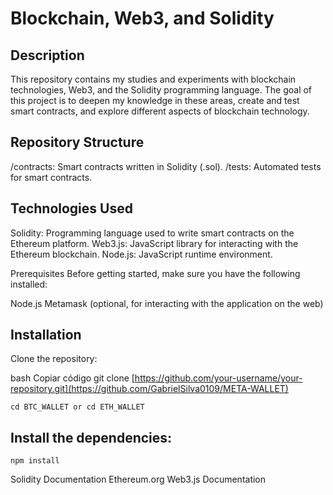 # Blockchain, Web3, and Solidity

## Description
This repository contains my studies and experiments with blockchain technologies, Web3, and the Solidity programming language. The goal of this project is to deepen my knowledge in these areas, create and test smart contracts, and explore different aspects of blockchain technology.

## Repository Structure
/contracts: Smart contracts written in Solidity (.sol).
/tests: Automated tests for smart contracts.

## Technologies Used
Solidity: Programming language used to write smart contracts on the Ethereum platform.
Web3.js: JavaScript library for interacting with the Ethereum blockchain.
Node.js: JavaScript runtime environment.

Prerequisites
Before getting started, make sure you have the following installed:

Node.js
Metamask (optional, for interacting with the application on the web)

## Installation
Clone the repository:

bash
Copiar código
git clone [https://github.com/your-username/your-repository.git](https://github.com/GabrielSilva0109/META-WALLET)

`
cd BTC_WALLET or cd ETH_WALLET  
`

## Install the dependencies:
`npm install`

Solidity Documentation
Ethereum.org
Web3.js Documentation
